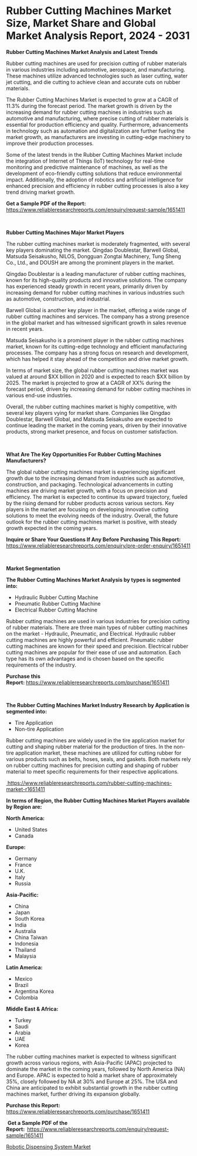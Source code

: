 <p><h1>Rubber Cutting Machines Market Size, Market Share and Global Market Analysis Report, 2024 - 2031</h1></p><p><strong>Rubber Cutting Machines Market Analysis and Latest Trends</strong></p>
<p><p>Rubber cutting machines are used for precision cutting of rubber materials in various industries including automotive, aerospace, and manufacturing. These machines utilize advanced technologies such as laser cutting, water jet cutting, and die cutting to achieve clean and accurate cuts on rubber materials.</p><p>The Rubber Cutting Machines Market is expected to grow at a CAGR of 11.3% during the forecast period. The market growth is driven by the increasing demand for rubber cutting machines in industries such as automotive and manufacturing, where precise cutting of rubber materials is essential for production efficiency and quality. Furthermore, advancements in technology such as automation and digitalization are further fueling the market growth, as manufacturers are investing in cutting-edge machinery to improve their production processes.</p><p>Some of the latest trends in the Rubber Cutting Machines Market include the integration of Internet of Things (IoT) technology for real-time monitoring and predictive maintenance of machines, as well as the development of eco-friendly cutting solutions that reduce environmental impact. Additionally, the adoption of robotics and artificial intelligence for enhanced precision and efficiency in rubber cutting processes is also a key trend driving market growth.</p></p>
<p><strong>Get a Sample PDF of the Report:&nbsp;</strong> <a href="https://www.reliableresearchreports.com/enquiry/request-sample/1651411">https://www.reliableresearchreports.com/enquiry/request-sample/1651411</a></p>
<p>&nbsp;</p>
<p><strong>Rubber Cutting Machines Major Market Players</strong></p>
<p><p>The rubber cutting machines market is moderately fragmented, with several key players dominating the market. Qingdao Doublestar, Barwell Global, Matsuda Seisakusho, NILOS, Dongguan Zongtai Machinery, Tung Sheng Co., Ltd., and DOUSH are among the prominent players in the market.</p><p>Qingdao Doublestar is a leading manufacturer of rubber cutting machines, known for its high-quality products and innovative solutions. The company has experienced steady growth in recent years, primarily driven by increasing demand for rubber cutting machines in various industries such as automotive, construction, and industrial.</p><p>Barwell Global is another key player in the market, offering a wide range of rubber cutting machines and services. The company has a strong presence in the global market and has witnessed significant growth in sales revenue in recent years.</p><p>Matsuda Seisakusho is a prominent player in the rubber cutting machines market, known for its cutting-edge technology and efficient manufacturing processes. The company has a strong focus on research and development, which has helped it stay ahead of the competition and drive market growth.</p><p>In terms of market size, the global rubber cutting machines market was valued at around $XX billion in 2020 and is expected to reach $XX billion by 2025. The market is projected to grow at a CAGR of XX% during the forecast period, driven by increasing demand for rubber cutting machines in various end-use industries.</p><p>Overall, the rubber cutting machines market is highly competitive, with several key players vying for market share. Companies like Qingdao Doublestar, Barwell Global, and Matsuda Seisakusho are expected to continue leading the market in the coming years, driven by their innovative products, strong market presence, and focus on customer satisfaction.</p></p>
<p>&nbsp;</p>
<p><strong>What Are The Key Opportunities For Rubber Cutting Machines Manufacturers?</strong></p>
<p><p>The global rubber cutting machines market is experiencing significant growth due to the increasing demand from industries such as automotive, construction, and packaging. Technological advancements in cutting machines are driving market growth, with a focus on precision and efficiency. The market is expected to continue its upward trajectory, fueled by the rising demand for rubber products across various sectors. Key players in the market are focusing on developing innovative cutting solutions to meet the evolving needs of the industry. Overall, the future outlook for the rubber cutting machines market is positive, with steady growth expected in the coming years.</p></p>
<p><strong>Inquire or Share Your Questions If Any Before Purchasing This Report:</strong> <a href="https://www.reliableresearchreports.com/enquiry/pre-order-enquiry/1651411">https://www.reliableresearchreports.com/enquiry/pre-order-enquiry/1651411</a></p>
<p>&nbsp;</p>
<p><strong>Market Segmentation</strong></p>
<p><strong>The Rubber Cutting Machines Market Analysis by types is segmented into:</strong></p>
<p><ul><li>Hydraulic Rubber Cutting Machine</li><li>Pneumatic Rubber Cutting Machine</li><li>Electrical Rubber Cutting Machine</li></ul></p>
<p><p>Rubber cutting machines are used in various industries for precision cutting of rubber materials. There are three main types of rubber cutting machines on the market - Hydraulic, Pneumatic, and Electrical. Hydraulic rubber cutting machines are highly powerful and efficient. Pneumatic rubber cutting machines are known for their speed and precision. Electrical rubber cutting machines are popular for their ease of use and automation. Each type has its own advantages and is chosen based on the specific requirements of the industry.</p></p>
<p><strong>Purchase this Report:&nbsp;</strong><a href="https://www.reliableresearchreports.com/purchase/1651411">https://www.reliableresearchreports.com/purchase/1651411</a></p>
<p>&nbsp;</p>
<p><strong>The Rubber Cutting Machines Market Industry Research by Application is segmented into:</strong></p>
<p><ul><li>Tire Application</li><li>Non-tire Application</li></ul></p>
<p><p>Rubber cutting machines are widely used in the tire application market for cutting and shaping rubber material for the production of tires. In the non-tire application market, these machines are utilized for cutting rubber for various products such as belts, hoses, seals, and gaskets. Both markets rely on rubber cutting machines for precision cutting and shaping of rubber material to meet specific requirements for their respective applications.</p></p>
<p><a href="https://www.reliableresearchreports.com/rubber-cutting-machines-market-r1651411">&nbsp;https://www.reliableresearchreports.com/rubber-cutting-machines-market-r1651411</a></p>
<p><strong>In terms of Region, the Rubber Cutting Machines Market Players available by Region are:</strong></p>
<p>
    <p> <strong> North America: </strong>
        <ul>
            <li>United States</li>
            <li>Canada</li>
        </ul>
        </p> 
    <p> <strong> Europe: </strong>
        <ul>
            <li>Germany</li>
            <li>France</li>
            <li>U.K.</li>
            <li>Italy</li>
            <li>Russia</li>
        </ul>
        </p> 
    <p> <strong> Asia-Pacific: </strong>
        <ul>
            <li>China</li>
            <li>Japan</li>
            <li>South Korea</li>
            <li>India</li>
            <li>Australia</li>
            <li>China Taiwan</li>
            <li>Indonesia</li>
            <li>Thailand</li>
            <li>Malaysia</li>
        </ul>
        </p> 
    <p> <strong> Latin America: </strong>
        <ul>
            <li>Mexico</li>
            <li>Brazil</li>
            <li>Argentina Korea</li>
            <li>Colombia</li>
        </ul>
        </p> 
    <p> <strong> Middle East & Africa: </strong>
        <ul>
            <li>Turkey</li>
            <li>Saudi</li>
            <li>Arabia</li>
            <li>UAE</li>
            <li>Korea</li>
        </ul>
    </p>
    </p>
<p><p>The rubber cutting machines market is expected to witness significant growth across various regions, with Asia-Pacific (APAC) projected to dominate the market in the coming years, followed by North America (NA) and Europe. APAC is expected to hold a market share of approximately 35%, closely followed by NA at 30% and Europe at 25%. The USA and China are anticipated to exhibit substantial growth in the rubber cutting machines market, further driving its expansion globally.</p></p>
<p><strong>Purchase this Report: </strong><a href="https://www.reliableresearchreports.com/purchase/1651411">https://www.reliableresearchreports.com/purchase/1651411</a></p>
<p>&nbsp;<strong>Get a Sample PDF of the Report:&nbsp;&nbsp;</strong><a href="https://www.reliableresearchreports.com/enquiry/request-sample/1651411">https://www.reliableresearchreports.com/enquiry/request-sample/1651411</a></p>
<p><strong></strong></p>
<p><p><a href="https://github.com/pizolina/Market-Research-Report-List-4/blob/main/robotic-dispensing-system-market.md">Robotic Dispensing System Market</a></p></p>